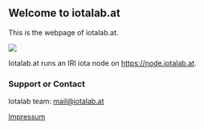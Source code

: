 ## Welcome to iotalab.at

This is the webpage of iotalab.at.

![](ada.png)

Iotalab.at runs an IRI iota node on https://node.iotalab.at.

### Support or Contact

Iotalab team: mail@iotalab.at

[Impressum](https://iotalab.at/impressum.html)
